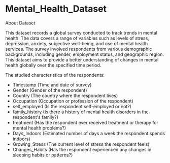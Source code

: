 # Mental_Health_Dataset

About Dataset

This dataset records a global survey conducted to track trends in mental health. The data covers a range of variables such as levels of stress, depression, anxiety, subjective well-being, and use of mental health services. The survey involved respondents from various demographic backgrounds, including gender, employment status, and geographic region. This dataset aims to provide a better understanding of changes in mental health globally over the specified time period.

The studied characteristics of the respondents:

- Timestamp (Time and date of survey)
- Gender (Gender of the respondent)
- Country (The country where the respondent lives)
- Occupation (Occupation or profession of the respondent)
- self_employed (Is the respondent self-employed or not?)
- family_history (Is there a history of mental health disorders in the respondent's family?)
- treatment (Has the respondent ever received treatment or therapy for mental health problems?)
- Days_Indoors (Estimated number of days a week the respondent spends indoors)
- Growing_Stress (The current level of stress the respondent feels)
- Changes_Habits (Has the respondent experienced any changes in sleeping habits or patterns?)
